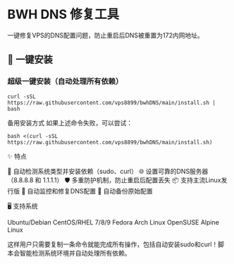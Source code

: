 # BWH DNS 修复工具

一键修复VPS的DNS配置问题，防止重启后DNS被重置为172内网地址。

## 🚀 一键安装

### 超级一键安装（自动处理所有依赖）
```
curl -sSL https://raw.githubusercontent.com/vps8899/bwhDNS/main/install.sh | bash
```

备用安装方式
如果上述命令失败，可以尝试：
```
bash <(curl -sSL https://raw.githubusercontent.com/vps8899/bwhDNS/main/install.sh)
```
✨ 特点

🔧 自动检测系统类型并安装依赖（sudo、curl）
🌐 设置可靠的DNS服务器（8.8.8.8 和 1.1.1.1）
🛡️ 多重防护机制，防止重启后配置丢失
📦 支持主流Linux发行版
🔄 自动监控和修复DNS配置
💾 自动备份原始配置

🖥️ 支持系统

Ubuntu/Debian
CentOS/RHEL 7/8/9
Fedora
Arch Linux
OpenSUSE
Alpine Linux


这样用户只需要复制一条命令就能完成所有操作，包括自动安装sudo和curl！脚本会智能检测系统环境并自动处理所有依赖。
